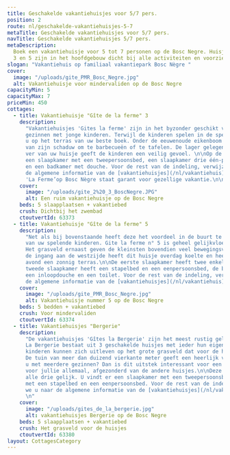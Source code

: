 ```yaml
---
title: Geschakelde vakantiehuisjes voor 5/7 pers.
position: 2
route: nl/geschakelde-vakantiehuisjes-5-7
metaTitle: Geschakelde vakantiehuisjes voor 5/7 pers.
navTitle: Geschakelde vakantiehuisjes 5/7 pers.
metaDescription:
  Boek een vakantiehuisje voor 5 tot 7 personen op de Bosc Negre. Huisje
  3 en 5 zijn in het hoofdgebouw dicht bij alle activiteiten en voorzieningen.
slogan: "Vakantiehuis op familiaal vakantiepark Bosc Nègre "
cover:
  image: "/uploads/gite_PMR_Bosc_Negre.jpg"
  alt: Vakantiehuisje voor mindervaliden op de Bosc Negre
capacityMin: 5
capacityMax: 7
priceMin: 450
cottages:
  - title: Vakantiehuisje "Gîte de la ferme" 3
    description:
      "Vakantiehuisjes 'Gites la ferme' zijn in het byzonder geschikt voor
      gezinnen met jonge kinderen. Terwijl de kinderen spelen in de speeltuin leest
      u op het terras van uw beste boek. Onder de eeuwenoude eikenboom kunt u genieten
      van zijn schaduw om te barbecueën of te tafelen. De lager gelegen speeltuin, niet
      ver van uw huisje geeft de kinderen een veilig gevoel. \n\nOp de etage vindt u
      een slaapkamer met een tweepersoonsbed, een slaapkamer drie één-persoonsbedden
      en een badkamer met douche. Voor de rest van de indeling, verwijzen we u naar
      de algemene informatie van de [vakantiehuisjes](/nl/vakantiehuis).\n\nGite
      'La Ferme’op Bosc Nègre staat garant voor gezellige vakantie.\n\n"
    cover:
      image: "/uploads/gite_2%20_3_BoscNegre.JPG"
      alt: Een ruim vakantiehuisje op de Bosc Negre
    beds: 5 slaapplaatsen + vakantiebed
    crush: Dichtbij het zwembad
    ctoutvertId: 63373
  - title: Vakantiehuisje "Gîte de la ferme" 5
    description:
      "Net als bij bovenstaande heeft deze het voordeel in de buurt te zijn
      van uw spelende kinderen. Gite la ferme n° 5 is geheel gelijkvloers en drempelloos.
      Het grasveld ernaast geven de kleinsten bovendien veel bewegingsvrijheid. Met
      de ingang aan de westzijde heeft dit huisje overdag koelte en heeft het in de
      avond een zonnig terras.\n\nDe eerste slaapkamer heeft twee enkele bedden, de
      tweede slaapkamer heeft een stapelbed en een eenpersoonsbed, de badkamer heeft
      een inloopdouche en een toilet. Voor de rest van de indeling, verwijzen we u naar
      de algemene informatie van de [vakantiehuisjes](/nl/vakantiehuis).\n\n "
    cover:
      image: "/uploads/gite_PMR_Bosc_Negre.jpg"
      alt: Vakantiehuisje nummer 5 op de Bosc Negre
    beds: 5 bedden + vakantiebed
    crush: Voor mindervaliden
    ctoutvertId: 63374
  - title: Vakantiehuisjes "Bergerie"
    description:
      "De vakantiehuisjes 'Gîtes la Bergerie' zijn het meest rustig gelegen.
      La Bergerie bestaat uit 3 geschakelde huisjes met ieder hun eigen privacy. De
      kinderen kunnen zich uitleven op het grote grasveld dat voor de huisjes is gelegen.
      De tuin van meer dan duizend vierkante meter geeft een heerlijk vrij gevoel. Komt
      u met meerdere gezinnen? Dan is dit uitstek interessant voor een ongestoorde vakantie
      voor jullie allemaal, afgezonderd van de andere huisjes.\n\nDeze huisjes zijn
      alle drie gelijk. U vindt er een slaapkamer met een tweepersoonsbed en een slaapkamer
      met een stapelbed en een eenpersoonsbed. Voor de rest van de indeling, verwijzen
      we u naar de algemene informatie van de [vakantiehuisjes](/nl/vakantiehuis).
      \n"
    cover:
      image: "/uploads/gites_de_la_bergerie.jpg"
      alt: vakantiehuisjes Bergerie op de Bosc Negre
    beds: 5 slaapplaatsen + vakantiebed
    crush: Het grasveld voor de huisjes
    ctoutvertId: 63380
layout: CottagesCategory
---
```

